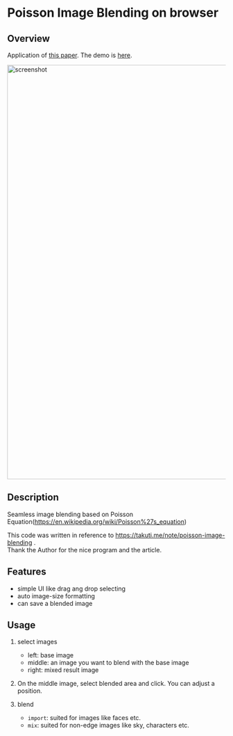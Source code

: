 Poisson Image Blending on browser
====
## Overview
Application of <a href="http://www.irisa.fr/vista/Publis/Publi/Perez03a.english.html" target="_blank">this paper<a>. The demo is <a href="https://ugredium.github.io/Poisson_Editing/" target="_blank">here<a>.

<img width="953" alt="screenshot" src="https://user-images.githubusercontent.com/26299162/31848351-b220a77a-b66b-11e7-98da-06f2cff05009.png">

## Description
Seamless image blending based on Poisson Equation(https://en.wikipedia.org/wiki/Poisson%27s_equation)<br>

This code was written in reference to https://takuti.me/note/poisson-image-blending .<br>
Thank the Author for the nice program and the article.

## Features
+ simple UI like drag ang drop selecting
+ auto image-size formatting
+ can save a blended image

## Usage
1. select images
    + left: base image
    + middle: an image you want to blend with the base image
    + right: mixed result image

2. On the middle image, select blended area and click. You can adjust a position.
3. blend
    + `import`: suited for images like faces etc.
    + `mix`: suited for non-edge images like sky, characters etc.
